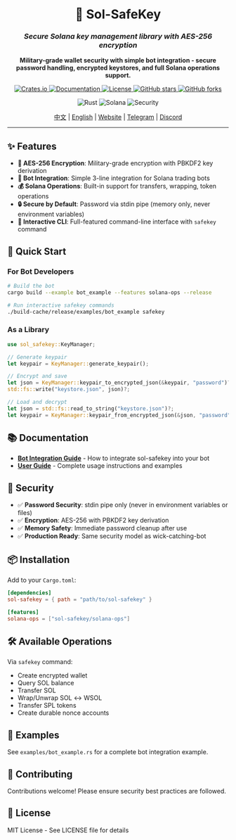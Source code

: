 <div align="center">
    <h1>🔐 Sol-SafeKey</h1>
    <h3><em>Secure Solana key management library with AES-256 encryption</em></h3>
</div>

<p align="center">
    <strong>Military-grade wallet security with simple bot integration - secure password handling, encrypted keystores, and full Solana operations support.</strong>
</p>

<p align="center">
    <a href="https://crates.io/crates/sol-safekey">
        <img src="https://img.shields.io/crates/v/sol-safekey.svg" alt="Crates.io">
    </a>
    <a href="https://docs.rs/sol-safekey">
        <img src="https://docs.rs/sol-safekey/badge.svg" alt="Documentation">
    </a>
    <a href="https://github.com/0xfnzero/sol-safekey/blob/main/LICENSE">
        <img src="https://img.shields.io/badge/license-MIT-blue.svg" alt="License">
    </a>
    <a href="https://github.com/0xfnzero/sol-safekey">
        <img src="https://img.shields.io/github/stars/0xfnzero/sol-safekey?style=social" alt="GitHub stars">
    </a>
    <a href="https://github.com/0xfnzero/sol-safekey/network">
        <img src="https://img.shields.io/github/forks/0xfnzero/sol-safekey?style=social" alt="GitHub forks">
    </a>
</p>

<p align="center">
    <img src="https://img.shields.io/badge/Rust-000000?style=for-the-badge&logo=rust&logoColor=white" alt="Rust">
    <img src="https://img.shields.io/badge/Solana-9945FF?style=for-the-badge&logo=solana&logoColor=white" alt="Solana">
    <img src="https://img.shields.io/badge/Security-FF0000?style=for-the-badge&logo=security&logoColor=white" alt="Security">
</p>

<p align="center">
    <a href="https://github.com/0xfnzero/sol-safekey/blob/main/README_CN.md">中文</a> |
    <a href="https://github.com/0xfnzero/sol-safekey/blob/main/README.md">English</a> |
    <a href="https://fnzero.dev/">Website</a> |
    <a href="https://t.me/fnzero_group">Telegram</a> |
    <a href="https://discord.gg/ckf5UHxz">Discord</a>
</p>

---

## ✨ Features

- **🔐 AES-256 Encryption**: Military-grade encryption with PBKDF2 key derivation
- **🤖 Bot Integration**: Simple 3-line integration for Solana trading bots
- **💰 Solana Operations**: Built-in support for transfers, wrapping, token operations
- **🔒 Secure by Default**: Password via stdin pipe (memory only, never environment variables)
- **🎯 Interactive CLI**: Full-featured command-line interface with `safekey` command

## 🚀 Quick Start

### For Bot Developers

```bash
# Build the bot
cargo build --example bot_example --features solana-ops --release

# Run interactive safekey commands
./build-cache/release/examples/bot_example safekey
```

### As a Library

```rust
use sol_safekey::KeyManager;

// Generate keypair
let keypair = KeyManager::generate_keypair();

// Encrypt and save
let json = KeyManager::keypair_to_encrypted_json(&keypair, "password")?;
std::fs::write("keystore.json", json)?;

// Load and decrypt
let json = std::fs::read_to_string("keystore.json")?;
let keypair = KeyManager::keypair_from_encrypted_json(&json, "password")?;
```

## 📚 Documentation

- **[Bot Integration Guide](BOT_INTEGRATION.md)** - How to integrate sol-safekey into your bot
- **[User Guide](USER_GUIDE.md)** - Complete usage instructions and examples

## 🔐 Security

- ✅ **Password Security**: stdin pipe only (never in environment variables or files)
- ✅ **Encryption**: AES-256 with PBKDF2 key derivation
- ✅ **Memory Safety**: Immediate password cleanup after use
- ✅ **Production Ready**: Same security model as wick-catching-bot

## 📦 Installation

Add to your `Cargo.toml`:

```toml
[dependencies]
sol-safekey = { path = "path/to/sol-safekey" }

[features]
solana-ops = ["sol-safekey/solana-ops"]
```

## 🛠️ Available Operations

Via `safekey` command:
- Create encrypted wallet
- Query SOL balance
- Transfer SOL
- Wrap/Unwrap SOL ↔ WSOL
- Transfer SPL tokens
- Create durable nonce accounts

## 📖 Examples

See `examples/bot_example.rs` for a complete bot integration example.

## 🤝 Contributing

Contributions welcome! Please ensure security best practices are followed.

## 📄 License

MIT License - See LICENSE file for details
